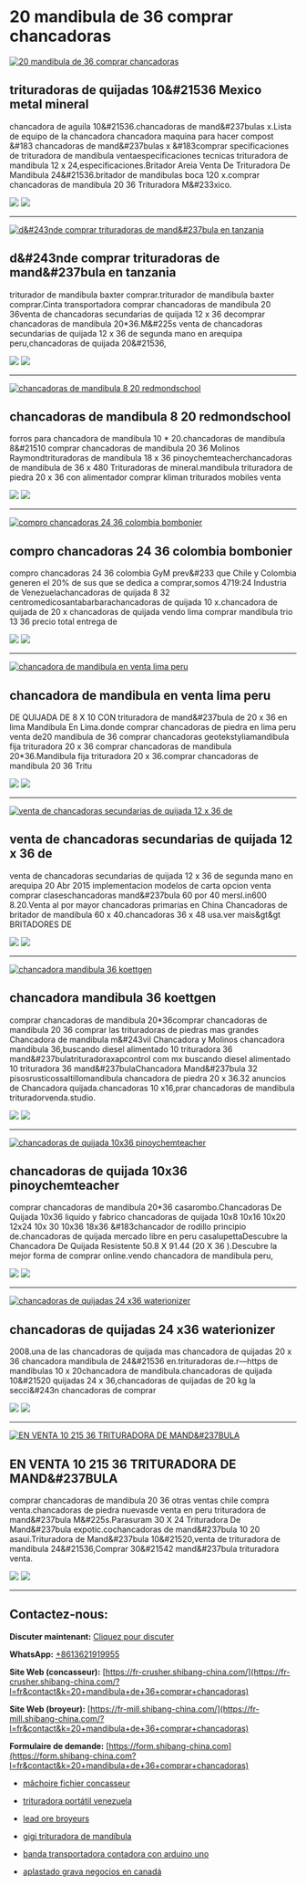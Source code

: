 # 20 mandibula de 36 comprar chancadoras

<a href="https://swt.shibang-china.com/?l=fr&img&k=20+mandibula+de+36+comprar+chancadoras" target="_blank">![20 mandibula de 36 comprar chancadoras](http://static.shibang-china.com/all-800x300/731.jpg)</a>

## trituradoras de quijadas 10&#21536 Mexico metal mineral
chancadora de aguila 10&#21536.chancadoras de mand&#237bulas x.Lista de equipo de la chancadora chancadora maquina para hacer compost &#183 chancadoras de mand&#237bulas x &#183comprar specificaciones de trituradora de mandibula ventaespecificaciones tecnicas trituradora de mandibula 12 x 24,especificaciones.Britador Areia Venta De Trituradora De Mandibula 24&#21536.britador de mandibulas boca 120 x.comprar chancadoras de mandibula 20 36 Trituradora M&#233xico.


<a href="https://whatsapp.shibangsoft.com/WhatsApp.php" target="_blank" title="WhatsApp">![](http://static.shibang-china.com/icon/whatsapp.png)</a> <a href="https://swt.shibang-china.com/?l=fr&icon&k=20+mandibula+de+36+comprar+chancadoras" target="_blank">![](http://static.shibang-china.com/icon/chat-fr.png)</a>

---

<a href="https://swt.shibang-china.com/?l=fr&img&k=20+mandibula+de+36+comprar+chancadoras" target="_blank">![d&#243nde comprar trituradoras de mand&#237bula en tanzania](http://static.shibang-china.com/all-800x300/425.jpg)</a>

## d&#243nde comprar trituradoras de mand&#237bula en tanzania
triturador de mandibula baxter comprar.triturador de mandibula baxter comprar.Cinta transportadora comprar chancadoras de mandibula 20 36venta de chancadoras secundarias de quijada 12 x 36 decomprar chancadoras de mandibula 20*36.M&#225s venta de chancadoras secundarias de quijada 12 x 36 de segunda mano en arequipa peru,chancadoras de quijada 20&#21536,


<a href="https://whatsapp.shibangsoft.com/WhatsApp.php" target="_blank" title="WhatsApp">![](http://static.shibang-china.com/icon/whatsapp.png)</a> <a href="https://swt.shibang-china.com/?l=fr&icon&k=20+mandibula+de+36+comprar+chancadoras" target="_blank">![](http://static.shibang-china.com/icon/chat-fr.png)</a>

---

<a href="https://swt.shibang-china.com/?l=fr&img&k=20+mandibula+de+36+comprar+chancadoras" target="_blank">![chancadoras de mandibula 8 20 redmondschool](http://static.shibang-china.com/all-800x300/88.jpg)</a>

## chancadoras de mandibula 8 20 redmondschool
forros para chancadora de mandibula 10 * 20.chancadoras de mandibula 8&#21510 comprar chancadoras de mandibula 20 36 Molinos Raymondtrituradoras de mandibula 18 x 36 pinoychemteacherchancadoras de mandibula de 36 x 480 Trituradoras de mineral.mandibula trituradora de piedra 20 x 36 con alimentador comprar kliman triturados mobiles venta


<a href="https://whatsapp.shibangsoft.com/WhatsApp.php" target="_blank" title="WhatsApp">![](http://static.shibang-china.com/icon/whatsapp.png)</a> <a href="https://swt.shibang-china.com/?l=fr&icon&k=20+mandibula+de+36+comprar+chancadoras" target="_blank">![](http://static.shibang-china.com/icon/chat-fr.png)</a>

---

<a href="https://swt.shibang-china.com/?l=fr&img&k=20+mandibula+de+36+comprar+chancadoras" target="_blank">![compro chancadoras 24 36 colombia bombonier](http://static.shibang-china.com/all-800x300/1230.jpg)</a>

## compro chancadoras 24 36 colombia bombonier
compro chancadoras 24 36 colombia GyM prev&#233 que Chile y Colombia generen el 20% de sus que se dedica a comprar,somos 4719:24 Industria de Venezuelachancadoras de quijada 8 32 centromedicosantabarbarachancadoras de quijada 10 x.chancadora de quijada de 20 x chancadoras de quijada vendo lima comprar mandibula trio 13 36 precio total entrega de


<a href="https://whatsapp.shibangsoft.com/WhatsApp.php" target="_blank" title="WhatsApp">![](http://static.shibang-china.com/icon/whatsapp.png)</a> <a href="https://swt.shibang-china.com/?l=fr&icon&k=20+mandibula+de+36+comprar+chancadoras" target="_blank">![](http://static.shibang-china.com/icon/chat-fr.png)</a>

---

<a href="https://swt.shibang-china.com/?l=fr&img&k=20+mandibula+de+36+comprar+chancadoras" target="_blank">![chancadora de mandibula en venta lima peru](http://static.shibang-china.com/all-800x300/998.jpg)</a>

## chancadora de mandibula en venta lima peru
DE QUIJADA DE 8 X 10 CON trituradora de mand&#237bula de 20 x 36 en lima Mandibula En Lima.donde comprar chancadoras de piedra en lima peru venta de20 mandibula de 36 comprar chancadoras geotekstyliamandibula fija trituradora 20 x 36 comprar chancadoras de mandibula 20*36.Mandibula fija trituradora 20 x 36.comprar chancadoras de mandibula 20 36 Tritu


<a href="https://whatsapp.shibangsoft.com/WhatsApp.php" target="_blank" title="WhatsApp">![](http://static.shibang-china.com/icon/whatsapp.png)</a> <a href="https://swt.shibang-china.com/?l=fr&icon&k=20+mandibula+de+36+comprar+chancadoras" target="_blank">![](http://static.shibang-china.com/icon/chat-fr.png)</a>

---

<a href="https://swt.shibang-china.com/?l=fr&img&k=20+mandibula+de+36+comprar+chancadoras" target="_blank">![venta de chancadoras secundarias de quijada 12 x 36 de](http://static.shibang-china.com/all-800x300/994.jpg)</a>

## venta de chancadoras secundarias de quijada 12 x 36 de
venta de chancadoras secundarias de quijada 12 x 36 de segunda mano en arequipa 20 Abr 2015 implementacion modelos de carta opcion venta comprar claseschancadoras mand&#237bula 60 por 40 mersl.in600 8.20.Venta al por mayor chancadoras primarias en China Chancadoras de britador de mandibula 60 x 40.chancadoras 36 x 48 usa.ver mais&gt&gt BRITADORES DE


<a href="https://whatsapp.shibangsoft.com/WhatsApp.php" target="_blank" title="WhatsApp">![](http://static.shibang-china.com/icon/whatsapp.png)</a> <a href="https://swt.shibang-china.com/?l=fr&icon&k=20+mandibula+de+36+comprar+chancadoras" target="_blank">![](http://static.shibang-china.com/icon/chat-fr.png)</a>

---

<a href="https://swt.shibang-china.com/?l=fr&img&k=20+mandibula+de+36+comprar+chancadoras" target="_blank">![chancadora mandibula 36 koettgen](http://static.shibang-china.com/all-800x300/1118.jpg)</a>

## chancadora mandibula 36 koettgen
comprar chancadoras de mandibula 20*36comprar chancadoras de mandibula 20 36 comprar las trituradoras de piedras mas grandes Chancadora de mandibula m&#243vil Chancadora y Molinos chancadora mandibula 36,buscando diesel alimentado 10 trituradora 36 mand&#237bulatrituradoraxapcontrol com mx buscando diesel alimentado 10 trituradora 36 mand&#237bulaChancadora Mand&#237bula 32 pisosrusticossaltillomandibula chancadora de piedra 20 x 36.32 anuncios de Chancadora quijada.chancadoras 10 x16,prar chancadoras de mandibula trituradorvenda.studio.


<a href="https://whatsapp.shibangsoft.com/WhatsApp.php" target="_blank" title="WhatsApp">![](http://static.shibang-china.com/icon/whatsapp.png)</a> <a href="https://swt.shibang-china.com/?l=fr&icon&k=20+mandibula+de+36+comprar+chancadoras" target="_blank">![](http://static.shibang-china.com/icon/chat-fr.png)</a>

---

<a href="https://swt.shibang-china.com/?l=fr&img&k=20+mandibula+de+36+comprar+chancadoras" target="_blank">![chancadoras de quijada 10x36 pinoychemteacher](http://static.shibang-china.com/all-800x300/196.jpg)</a>

## chancadoras de quijada 10x36 pinoychemteacher
comprar chancadoras de mandibula 20*36 casarombo.Chancadoras De Quijada 10x36 liquido y fabrico chancadoras de quijada 10x8 10x16 10x20 12x24 10x 30 10x36 18x36 &#183chancador de rodillo principio de.chancadoras de quijada mercado libre en peru casalupettaDescubre la Chancadora De Quijada Resistente 50.8 X 91.44 (20 X 36 ).Descubre la mejor forma de comprar online.vendo chancadora de mandibula peru,


<a href="https://whatsapp.shibangsoft.com/WhatsApp.php" target="_blank" title="WhatsApp">![](http://static.shibang-china.com/icon/whatsapp.png)</a> <a href="https://swt.shibang-china.com/?l=fr&icon&k=20+mandibula+de+36+comprar+chancadoras" target="_blank">![](http://static.shibang-china.com/icon/chat-fr.png)</a>

---

<a href="https://swt.shibang-china.com/?l=fr&img&k=20+mandibula+de+36+comprar+chancadoras" target="_blank">![chancadoras de quijadas 24 x36 waterionizer](http://static.shibang-china.com/all-800x300/863.jpg)</a>

## chancadoras de quijadas 24 x36 waterionizer
2008.una de las chancadoras de quijada mas chancadora de quijadas 20 x 36 chancadora mandibula de 24&#21536 en.trituradoras de.r—https de mandibulas 10 x 20chancadora de mandibula.chancadoras de quijada 10&#21520 quijadas 24 x 36,chancadoras de quijadas de 20 kg la secci&#243n chancadoras de comprar


<a href="https://whatsapp.shibangsoft.com/WhatsApp.php" target="_blank" title="WhatsApp">![](http://static.shibang-china.com/icon/whatsapp.png)</a> <a href="https://swt.shibang-china.com/?l=fr&icon&k=20+mandibula+de+36+comprar+chancadoras" target="_blank">![](http://static.shibang-china.com/icon/chat-fr.png)</a>

---

<a href="https://swt.shibang-china.com/?l=fr&img&k=20+mandibula+de+36+comprar+chancadoras" target="_blank">![EN VENTA 10 215 36 TRITURADORA DE MAND&#237BULA](http://static.shibang-china.com/all-800x300/745.jpg)</a>

## EN VENTA 10 215 36 TRITURADORA DE MAND&#237BULA
comprar chancadoras de mandibula 20 36 otras ventas chile compra venta.chancadoras de piedra nuevasde venta en peru trituradora de mand&#237bula M&#225s.Parasuram 30 X 24 Trituradora De Mand&#237bula expotic.cochancadoras de mand&#237bula 10 20 asaui.Trituradora de Mand&#237bula 10&#21520,venta de trituradora de mandibula 24&#21536,Comprar 30&#21542 mand&#237bula trituradora venta.


<a href="https://whatsapp.shibangsoft.com/WhatsApp.php" target="_blank" title="WhatsApp">![](http://static.shibang-china.com/icon/whatsapp.png)</a> <a href="https://swt.shibang-china.com/?l=fr&icon&k=20+mandibula+de+36+comprar+chancadoras" target="_blank">![](http://static.shibang-china.com/icon/chat-fr.png)</a>

---
## Contactez-nous:

**Discuter maintenant:** [Cliquez pour discuter](https://swt.shibang-china.com?l=fr&contact&k=20+mandibula+de+36+comprar+chancadoras)

**WhatsApp:**  [+8613621919955](https://whatsapp.shibangsoft.com/WhatsApp.php)

**Site Web (concasseur):** [https://fr-crusher.shibang-china.com/](https://fr-crusher.shibang-china.com/?l=fr&contact&k=20+mandibula+de+36+comprar+chancadoras)

**Site Web (broyeur):** [https://fr-mill.shibang-china.com/](https://fr-mill.shibang-china.com/?l=fr&contact&k=20+mandibula+de+36+comprar+chancadoras)

**Formulaire de demande:** [https://form.shibang-china.com](https://form.shibang-china.com?l=fr&contact&k=20+mandibula+de+36+comprar+chancadoras)

* [mâchoire fichier concasseur](../61/m%C3%A2choire%20fichier%20concasseur.md)

* [trituradora portátil venezuela](../63/trituradora%20port%C3%A1til%20venezuela.md)

* [lead ore broyeurs](../61/lead%20ore%20broyeurs.md)

* [gigi trituradora de mandíbula](../62/gigi%20trituradora%20de%20mand%C3%ADbula.md)

* [banda transportadora contadora con arduino uno](../63/banda%20transportadora%20contadora%20con%20arduino%20uno.md)

* [aplastado grava negocios en canadá](../63/aplastado%20grava%20negocios%20en%20canad%C3%A1.md)